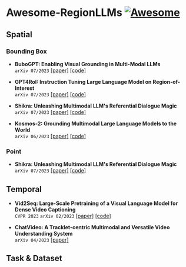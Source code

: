 # Awesome-RegionLLMs [![Awesome](https://awesome.re/badge.svg)](https://awesome.re)

## Spatial

### Bounding Box
- **BuboGPT: Enabling Visual Grounding in Multi-Modal LLMs**\
  `arXiv 07/2023` [[paper]](https://arxiv.org/abs/2307.08581) [[code]](https://github.com/magic-research/bubogpt)
  
- **GPT4RoI: Instruction Tuning Large Language Model on Region-of-Interest**\
  `arXiv 07/2023` [[paper]](https://arxiv.org/abs/2307.03601) [[code]](https://github.com/jshilong/gpt4roi)

- **Shikra: Unleashing Multimodal LLM's Referential Dialogue Magic**\
  `arXiv 07/2023` [[paper]](https://arxiv.org/abs/2306.15195) [[code]](https://github.com/shikras/shikra)

- **Kosmos-2: Grounding Multimodal Large Language Models to the World**\
  `arXiv 06/2023` [[paper]](https://arxiv.org/abs/2306.14824) [[code]](https://github.com/microsoft/unilm/tree/master/kosmos-2)

### Point

- **Shikra: Unleashing Multimodal LLM's Referential Dialogue Magic**\
  `arXiv 07/2023` [[paper]](https://arxiv.org/abs/2306.15195) [[code]](https://github.com/shikras/shikra)

## Temporal

- **Vid2Seq: Large-Scale Pretraining of a Visual Language Model for Dense Video Captioning**\
  `CVPR 2023` `arXiv 02/2023` [[paper]](https://arxiv.org/abs/2302.14115) [[code]](https://github.com/google-research/scenic/tree/main/scenic/projects/vid2seq)

- **ChatVideo: A Tracklet-centric Multimodal and Versatile Video Understanding System**\
  `arXiv 04/2023` [[paper]](https://arxiv.org/abs/2304.14407)

## Task & Dataset
